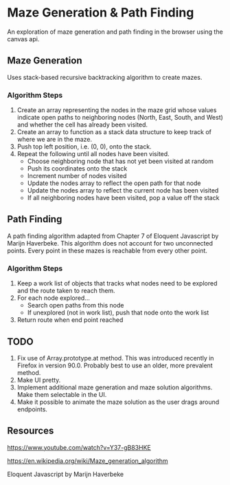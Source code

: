 # Maze Generation & Path Finding
An exploration of maze generation and path finding in the browser using
the canvas api.

## Maze Generation
Uses stack-based recursive backtracking algorithm to create mazes.

### Algorithm Steps
1. Create an array representing the nodes in the maze grid whose values
indicate open paths to neighboring nodes (North, East, South, and West)
and whether the cell has already been visited.
2. Create an array to function as a stack data structure to keep track
of where we are in the maze.
3. Push top left position, i.e. (0, 0), onto the stack.
4. Repeat the following until all nodes have been visited.
    * Choose neighboring node that has not yet been visited at random
    * Push its coordinates onto the stack
    * Increment number of nodes visited
    * Update the nodes array to reflect the open path for that node
    * Update the nodes array to reflect the current node has been visited
    * If all neighboring nodes have been visited, pop a value off the stack

## Path Finding
A path finding algorithm adapted from Chapter 7 of Eloquent Javascript
by Marijn Haverbeke.  This algorithm does not account for two unconnected
points.  Every point in these mazes is reachable from every other point.

### Algorithm Steps
1. Keep a work list of objects that tracks what nodes need to be explored
and the route taken to reach them.
2. For each node explored...
    * Search open paths from this node
    * If unexplored (not in work list), push that node onto the work list
3. Return route when end point reached

## TODO
1. Fix use of Array.prototype.at method.  This was introduced recently in
Firefox in version 90.0.  Probably best to use an older, more prevalent method.
2. Make UI pretty.
3. Implement additional maze generation and maze solution algorithms.  Make them
selectable in the UI.
4. Make it possible to animate the maze solution as the user drags around endpoints.

## Resources
https://www.youtube.com/watch?v=Y37-gB83HKE

https://en.wikipedia.org/wiki/Maze_generation_algorithm

Eloquent Javascript by Marijn Haverbeke
